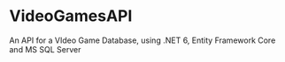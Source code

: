 # VideoGamesAPI

An API for a VIdeo Game Database, using .NET 6, Entity Framework Core and MS SQL Server
